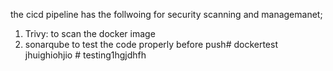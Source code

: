 the cicd pipeline has the follwoing for security scanning and managemanet;

1. Trivy: to scan the docker image
2. sonarqube to test the code properly before push#   d o c k e r t e s t 
 jhuighiohjio
 #   t e s t i n g 1 hgjdhfh
 
 